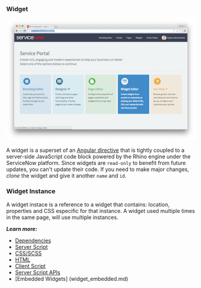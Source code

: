 ### Widget

![Widget Editor](/assets/home/sp-home.png)

A widget is a superset of an [Angular directive](https://docs.angularjs.org/guide/directive) that is tightly coupled to a server-side JavaScript code block powered by the Rhino engine under the ServiceNow platform.
Since widgets are `read-only` to benefit from future updates, you can't update their code. If you need to make major changes,
*clone* the widget and give it another `name` and `id`.

### Widget Instance
A widget instace is a reference to a widget that contains: location, properties and CSS especific for that instance. A widget used multiple times in the same page, will use multiple instances.


***Learn more:***

  - [Dependencies](widget_dependencies.md)
  - [Server Script](widget_server_script.md)
  - [CSS/SCSS](css.md)
  - [HTML](widget_html.md)
  - [Client Script](widget_client_script.md)
  - [Server Script APIs](widget_server_script_apis.md)
  - [Embedded Widgets] (widget_embedded.md)
